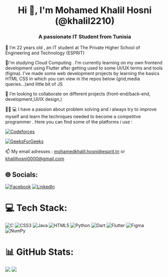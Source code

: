 <h1 align="center">Hi 👋, I'm Mohamed Khalil Hosni (@khalil2210)</h1>
<h3 align="center"> A passionate IT Student from Tunisia</h3>


🔭 I’m 22 years old ,  an IT student at The Private Higher School of Engineering and Technology (ESPRIT)
 	
🌱I'm studying Cloud Computing . I’m currently learning on my own frontend development using Flutter after getting used to some UI/UX terms and tools (figma).
I've made some web development projects by learning the basics HTML CSS in which you can view in the repos below (grid,media queries...)and little bit of JS
 
👯 I’m looking to collaborate on different projects (front-end/back-end, development,UI/IX design,)

👨‍💻 💻 I have a passion about problem solving and i always try to improve myself and learn the techniques needed to become a competitve programmer .
Here you can find some of the platforms i use :

[![Codeforces](https://img.shields.io/badge/-Codeforces-<yellow>?logo=codeforces&?style=for-the-badge)](https://codeforces.com/profile/Khalil.Hosni)

[![GeeksForGeeks](https://img.shields.io/badge/-GeeksForGeeks-brightgreen>?logo=geeksforgeeks&?style=for-the-badge)](https://auth.geeksforgeeks.org/user/khalilhosni0000)

📫 My email adresses : mohamedkhalil.hosni@esprit.tn  or khalilhosni0000@gmail.com
	

## 🌐 Socials:
[![Facebook](https://img.shields.io/badge/Facebook-%231877F2.svg?logo=Facebook&logoColor=white)](https://www.facebook.com/khalilhosni2000/) [![LinkedIn](https://img.shields.io/badge/LinkedIn-%230077B5.svg?logo=linkedin&logoColor=white)](https://linkedin.com/in/khalilhosni/) 





# 💻 Tech Stack:
![C](https://img.shields.io/badge/c-%2300599C.svg?style=for-the-badge&logo=c&logoColor=white) ![CSS3](https://img.shields.io/badge/css3-%231572B6.svg?style=for-the-badge&logo=css3&logoColor=white) ![Java](https://img.shields.io/badge/java-%23ED8B00.svg?style=for-the-badge&logo=java&logoColor=white) ![HTML5](https://img.shields.io/badge/html5-%23E34F26.svg?style=for-the-badge&logo=html5&logoColor=white) ![Python](https://img.shields.io/badge/python-3670A0?style=for-the-badge&logo=python&logoColor=ffdd54) ![Dart](https://img.shields.io/badge/dart-%230175C2.svg?style=for-the-badge&logo=dart&logoColor=white) ![Flutter](https://img.shields.io/badge/Flutter-%2302569B.svg?style=for-the-badge&logo=Flutter&logoColor=white) 	![Figma](https://img.shields.io/badge/figma-%23F24E1E.svg?style=for-the-badge&logo=figma&logoColor=white) ![NumPy](https://img.shields.io/badge/numpy-%23013243.svg?style=for-the-badge&logo=numpy&logoColor=white)
# 📊 GitHub Stats:
![](https://github-readme-stats.vercel.app/api/top-langs/?username=khalil2210&theme=dark&hide_border=false&include_all_commits=false&count_private=true&layout=compact)
![](https://github-readme-streak-stats.herokuapp.com/?user=khalil2210&theme=dark&hide_border=false)<br/>




